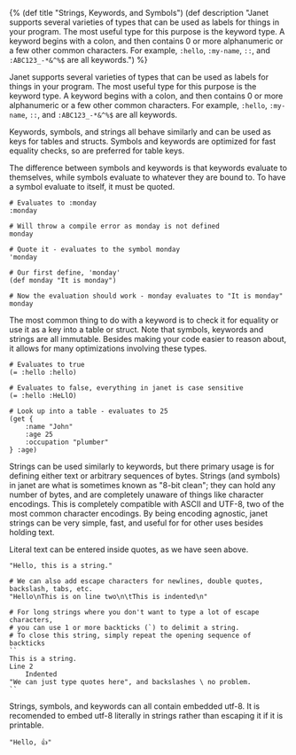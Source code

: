{%
(def title "Strings, Keywords, and Symbols")
(def description "Janet supports several varieties of types that can be used as labels for things in
 your program. The most useful type for this purpose is the keyword type. A keyword
 begins with a colon, and then contains 0 or more alphanumeric or a few other common
 characters. For example, `:hello`, `:my-name`, `::`, and `:ABC123_-*&^%$` are all keywords.")
%}

Janet supports several varieties of types that can be used as labels for things in
your program. The most useful type for this purpose is the keyword type. A keyword
begins with a colon, and then contains 0 or more alphanumeric or a few other common
characters. For example, `:hello`, `:my-name`, `::`, and `:ABC123_-*&^%$` are all keywords.

Keywords, symbols, and strings all behave similarly and can be used as keys for tables and structs.
Symbols and keywords are optimized for fast equality checks, so are preferred for table keys.

The difference between symbols and keywords is that keywords evaluate to themselves, while
symbols evaluate to whatever they are bound to. To have a symbol evaluate to itself, it must be
quoted.

```janet
# Evaluates to :monday
:monday

# Will throw a compile error as monday is not defined
monday

# Quote it - evaluates to the symbol monday
'monday

# Our first define, 'monday'
(def monday "It is monday")

# Now the evaluation should work - monday evaluates to "It is monday"
monday
```

The most common thing to do with a keyword is to check it for equality or use it as a key into
a table or struct. Note that symbols, keywords and strings are all immutable. Besides making your
code easier to reason about, it allows for many optimizations involving these types.

```janet
# Evaluates to true
(= :hello :hello)

# Evaluates to false, everything in janet is case sensitive
(= :hello :HeLlO)

# Look up into a table - evaluates to 25
(get {
    :name "John"
    :age 25
    :occupation "plumber"
} :age)
```

Strings can be used similarly to keywords, but there primary usage is for defining either text
or arbitrary sequences of bytes. Strings (and symbols) in janet are what is sometimes known as
"8-bit clean"; they can hold any number of bytes, and are completely unaware of things like character
encodings. This is completely compatible with ASCII and UTF-8, two of the most common character
encodings. By being encoding agnostic, janet strings can be very simple, fast, and useful for
for other uses besides holding text.

Literal text can be entered inside quotes, as we have seen above.

```janet
"Hello, this is a string."

# We can also add escape characters for newlines, double quotes, backslash, tabs, etc.
"Hello\nThis is on line two\n\tThis is indented\n"

# For long strings where you don't want to type a lot of escape characters,
# you can use 1 or more backticks (`) to delimit a string.
# To close this string, simply repeat the opening sequence of backticks
``
This is a string.
Line 2
    Indented
"We can just type quotes here", and backslashes \ no problem.
``
```

Strings, symbols, and keywords can all contain embedded utf-8. It is recomended
to embed utf-8 literally in strings rather than escaping it if it is printable.

```janet
"Hello, 👍"
```
